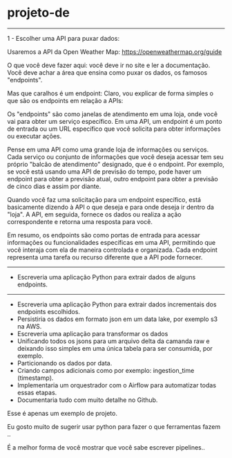 # projeto-de
--------------------------------------------------------------------------------

1 - Escolher uma API para puxar dados:

Usaremos a API da Open Weather Map:  https://openweathermap.org/guide

O que você deve fazer aqui: você deve ir no site e ler a documentação. Você deve achar a área que ensina como puxar os dados, os famosos "endpoints".

Mas que caralhos é um endpoint: Claro, vou explicar de forma simples o que são os endpoints em relação a APIs:

Os "endpoints" são como janelas de atendimento em uma loja, onde você vai para obter um serviço específico. Em uma API, um endpoint é um ponto de entrada ou um URL específico que você solicita para obter informações ou executar ações.

Pense em uma API como uma grande loja de informações ou serviços. Cada serviço ou conjunto de informações que você deseja acessar tem seu próprio "balcão de atendimento" designado, que é o endpoint. Por exemplo, se você está usando uma API de previsão do tempo, pode haver um endpoint para obter a previsão atual, outro endpoint para obter a previsão de cinco dias e assim por diante.

Quando você faz uma solicitação para um endpoint específico, está basicamente dizendo à API o que deseja e para onde deseja ir dentro da "loja". A API, em seguida, fornece os dados ou realiza a ação correspondente e retorna uma resposta para você.

Em resumo, os endpoints são como portas de entrada para acessar informações ou funcionalidades específicas em uma API, permitindo que você interaja com ela de maneira controlada e organizada. Cada endpoint representa uma tarefa ou recurso diferente que a API pode fornecer.

--------------------------------------------------------------------------------

- Escreveria uma aplicação Python para extrair dados de alguns endpoints.














--------------------------------------------
- Escreveria uma aplicação Python para extrair dados incrementais dos endpoints escolhidos.
- Persistiria os dados em formato json em um data lake, por exemplo s3 na AWS.
- Escreveria uma aplicação para transformar os dados
- Unificando todos os jsons para um arquivo delta da camanda raw e deixando isso simples em uma única tabela para ser consumida, por exemplo.
- Particionando os dados por data.
- Criando campos adicionais como por exemplo: ingestion_time (timestamp).
- Implementaria um orquestrador com o Airflow para automatizar todas essas etapas.
- Documentaria tudo com muito detalhe no Github.

Esse é apenas um exemplo de projeto.

Eu gosto muito de sugerir usar python para fazer o que ferramentas fazem ..

É a melhor forma de você mostrar que você sabe escrever pipelines..

